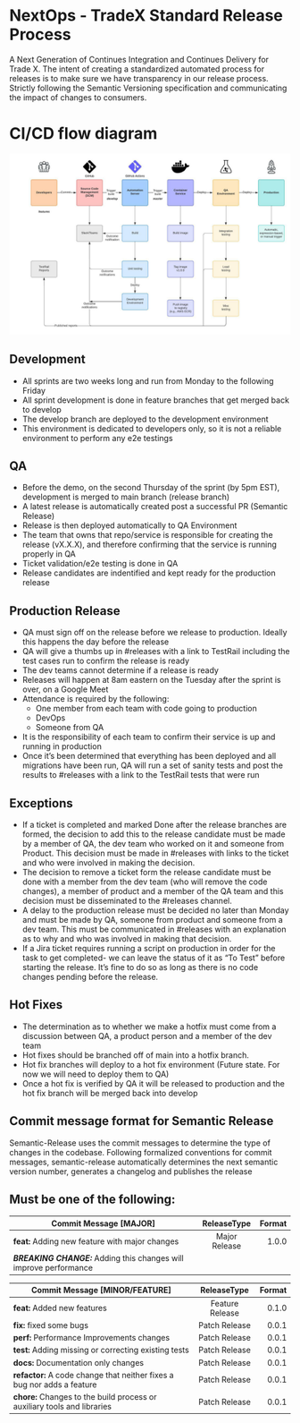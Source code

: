 # NextOps - TradeX Standard Release Process

A Next Generation of Continues Integration and Continues Delivery for Trade X. The intent of creating a standardized automated process for releases is to make sure we have transparency in our release process. Strictly following the Semantic Versioning specification and communicating the impact of changes to consumers.

# CI/CD flow diagram

![alt text](./images/nextops-cicd-flow-diagram.jpeg)

## Development

* All sprints are two weeks long and run from Monday to the following Friday
* All sprint development is done in feature branches that get merged back to develop
* The develop branch are deployed to the development environment
* This environment is dedicated to developers only, so it is not a reliable environment to perform any e2e testings

## QA

* Before the demo, on the second Thursday of the sprint (by 5pm EST), development is merged to main branch (release branch)
* A latest release is automatically created post a successful PR (Semantic Release)
* Release is then deployed automatically to QA Environment
* The team that owns that repo/service is responsible for creating the release (vX.X.X), and therefore confirming that the service is running properly in QA
* Ticket validation/e2e testing is done in QA
* Release candidates are indentified and kept ready for the production release

## Production Release

* QA must sign off on the release before we release to production. Ideally this happens the day before the release
* QA will give a thumbs up in #releases with a link to TestRail including the test cases run to confirm the release is ready
* The dev teams cannot determine if a release is ready
* Releases will happen at 8am eastern on the Tuesday after the sprint is over, on a Google Meet 
* Attendance is required by the following:
     * One member from each team with code going to production
     * DevOps
     * Someone from QA
* It is the responsibility of each team to confirm their service is up and running in production
* Once it’s been determined that everything has been deployed and all migrations have been run, QA will run a set of sanity tests and post the results to #releases with a link to the TestRail tests that were run

## Exceptions

* If a ticket is completed and marked Done after the release branches are formed, the decision to add this to the release candidate must be made by a member of QA, the dev team who worked on it and someone from Product. This decision must be made in #releases with links to the ticket and who were involved in making the decision. 
* The decision to remove a ticket form the release candidate must be done with a member from the dev team (who will remove the code changes), a member of product and a member of the QA team and this decision must be disseminated to the #releases channel. 
* A delay to the production release must be decided no later than Monday and must be made by QA, someone from product and someone from a dev team. This must be  communicated in #releases with an explanation as to why and who was involved in making that decision. 
* If a Jira ticket requires running a script on production in order for the task to get completed- we can leave the status of it as “To Test” before starting the release. It’s fine to do so as long as there is no code changes pending before the release.

## Hot Fixes

* The determination as to whether we make a hotfix must come from a discussion between QA, a product person and a member of the dev team 
* Hot fixes should be branched off of main into a hotfix branch.
* Hot fix branches will deploy to a hot fix environment (Future state. For now we will need to deploy them to QA)
* Once a hot fix is verified by QA it will be released to production and the hot fix branch will be merged back into develop

## Commit message format for Semantic Release

Semantic-Release uses the commit messages to determine the type of changes in the codebase. Following formalized conventions for commit messages, semantic-release automatically determines the next semantic version number, generates a changelog and publishes the release

## Must be one of the following:

| Commit Message [MAJOR]                                                  | ReleaseType     | Format |
| ------------------------------------------------------------------------|:---------------:| ------:|
| **feat:** Adding new feature with major changes                         | Major Release   | 1.0.0  |
| ***BREAKING CHANGE:*** Adding this changes will improve performance     |                 |        |


| Commit Message [MINOR/FEATURE]                                          | ReleaseType     | Format |
| ------------------------------------------------------------------------|:---------------:| ------:|
| **feat:** Added new features                                            | Feature Release | 0.1.0  |
| **fix:** fixed some bugs                                                | Patch Release   | 0.0.1  |
| **perf:** Performance Improvements changes                              | Patch Release   | 0.0.1  |
| **test:** Adding missing or correcting existing tests                   | Patch Release   | 0.0.1  |
| **docs:** Documentation only changes                                    | Patch Release   | 0.0.1  |
| **refactor:** A code change that neither fixes a bug nor adds a feature | Patch Release   | 0.0.1  |
| **chore:** Changes to the build process or auxiliary tools and libraries| Patch Release   | 0.0.1  |
